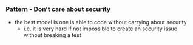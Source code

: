 ### Pattern - Don't care about security

- the best model is one is able to code without carrying about security
  - i.e. it is very hard if not impossible to create an security issue without breaking a test
